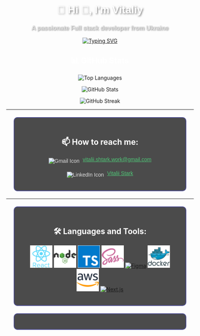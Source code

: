 <h1 align="center" style="color: #fff; font-family: 'Arial', sans-serif; text-shadow: 2px 2px 4px rgba(0, 0, 0, 0.5);">🌌 Hi 👋, I'm Vitaliy</h1>
<h3 align="center" style="color: #e0e0e0; font-family: 'Arial', sans-serif; text-shadow: 1px 1px 3px rgba(0, 0, 0, 0.5);">A passionate Full stack developer from Ukraine</h3>

<p align="center">
  <a href="https://github.com/VitaliyStark" target="_blank">
    <img src="https://readme-typing-svg.demolab.com/?lines=Hello,+I'm+Vitaliy!;Full+stack+developer+Developer;Working+with+React+and+Next.js;and+etc+🚀✨+;+😉;&font=Consolas&color=50C878&center=true&width=800&height=50&duration=2900&pause=1000" alt="Typing SVG" />
  </a>
</p>

<h2 align="center" style="color: #fff;">📊 GitHub Stats</h2>
<p align="center">
  <img src="https://github-readme-stats.vercel.app/api/top-langs?username=vitalii&show_icons=true&locale=en&layout=compact&theme=radical" alt="Top Languages" />
</p>

<p align="center">
  <img src="https://github-readme-stats.vercel.app/api?username=vitalii&show_icons=true&locale=en&theme=radical" alt="GitHub Stats" />
</p>

<p align="center">
  <img src="https://github-readme-streak-stats.herokuapp.com/?user=vitalii&theme=radical" alt="GitHub Streak" />
</p>

---
<div style="background-color: rgba(0, 0, 0, 0.7); padding: 20px; border-radius: 10px; margin: 20px; border: 2px solid #4a4a8c; text-align: center;">
  <h2 style="color: #fff;">📫 How to reach me:</h2>
  <p style="color: #e0e0e0; font-family: 'Arial', sans-serif;">
    <img src="https://static.vecteezy.com/system/resources/previews/022/484/516/non_2x/google-mail-gmail-icon-logo-symbol-free-png.png" alt="Gmail Icon" style="vertical-align: middle; margin-right: 5px;margin-top: 5px; width: 20px; height: 20px;"/> 
    <a href="mailto:vitalii.shtark.work@gmail.com" style="color: #50C878;">vitalii.shtark.work@gmail.com</a><br><br> 
    <img src="https://encrypted-tbn0.gstatic.com/images?q=tbn:ANd9GcRokEYt0yyh6uNDKL8uksVLlhZ35laKNQgZ9g&s" alt="LinkedIn Icon" style="vertical-align: middle; margin-right: 5px;margin-top: 5px;width: 20px; height: 20px;"/> 
    <a href="https://www.linkedin.com/in/vitalii-stark/" style="color: #50C878;">Vitalii Stark</a>
  </p>
</div>






---
<div style="background-color: rgba(0, 0, 0, 0.7); padding: 20px; border-radius: 10px; margin: 20px; border: 2px solid #4a4a8c;">
  <h2 align="center" style="color: #fff;">🛠 Languages and Tools:</h2>
  <p align="center">
    <a href="https://reactjs.org/" target="_blank"><img src="https://raw.githubusercontent.com/devicons/devicon/master/icons/react/react-original-wordmark.svg" alt="React" width="60" height="60" title="React" /></a> 
    <a href="https://nodejs.org" target="_blank"><img src="https://raw.githubusercontent.com/devicons/devicon/master/icons/nodejs/nodejs-original-wordmark.svg" alt="Node.js" width="60" height="60" title="Node.js" /></a> 
    <a href="https://www.typescriptlang.org/" target="_blank"><img src="https://raw.githubusercontent.com/devicons/devicon/master/icons/typescript/typescript-original.svg" alt="TypeScript" width="60" height="60" title="TypeScript" /></a> 
    <a href="https://sass-lang.com" target="_blank"><img src="https://raw.githubusercontent.com/devicons/devicon/master/icons/sass/sass-original.svg" alt="Sass" width="60" height="60" title="Sass" /></a> 
    <a href="https://www.figma.com/" target="_blank"><img src="https://www.vectorlogo.zone/logos/figma/figma-icon.svg" alt="Figma" width="60" height="60" title="Figma" /></a> 
    <a href="https://www.docker.com/" target="_blank"><img src="https://raw.githubusercontent.com/devicons/devicon/master/icons/docker/docker-original-wordmark.svg" alt="Docker" width="60" height="60" title="Docker" /></a>
    <a href="https://aws.amazon.com" target="_blank"><img src="https://raw.githubusercontent.com/devicons/devicon/master/icons/amazonwebservices/amazonwebservices-original-wordmark.svg" alt="AWS" width="60" height="60" title="AWS" /></a>
    <a href="https://nextjs.org/" target="_blank"><img src="https://cdn.worldvectorlogo.com/logos/nextjs-2.svg" alt="Next.js" width="60" height="60" title="Next.js" /></a> 
  </p>
</div>

<div style="background-color: rgba(0, 0, 0, 0.7); padding: 20px; border-radius: 10px; margin: 20px; border: 2px solid #4a4a8c;">
</div>
